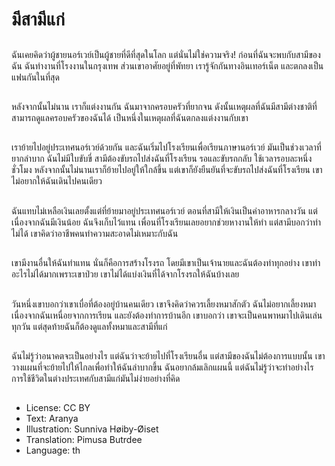 # มีสามีแก่

##
ฉันเคยคิดว่าผู้ชายนอร์เวย์เป็นผู้ชายที่ดีที่สุดในโลก แต่นั่นไม่ใช่ความจริง! ก่อนที่ฉันจะพบกับสามีของฉัน ฉันทำงานที่โรงงานในกรุงเทพ ส่วนเขาอาศัยอยู่ที่พัทยา เรารู้จักกันทางอินเทอร์เน็ต และตกลงเป็นแฟนกันในที่สุด

##
หลังจากนั้นไม่นาน เราก็แต่งงานกัน ฉันมาจากครอบครัวที่ยากจน ดังนั้นเหตุผลที่ฉันมีสามีต่างชาติที่สามารถดูแลครอบครัวของฉันได้ เป็นหนึ่งในเหตุผลที่ฉันตกลงแต่งงานกับเขา

##
เราย้ายไปอยู่ประเทศนอร์เวย์ด้วยกัน และฉันเริ่มไปโรงเรียนเพื่อเรียนภาษานอร์เวย์ มันเป็นช่วงเวลาที่ยากลำบาก ฉันไม่มีใบขับขี่ สามีต้องขับรถไปส่งฉันที่โรงเรียน รอและขับรถกลับ ใช้เวลารอบละหนึ่งชั่วโมง หลังจากนั้นไม่นานเราก็ย้ายไปอยู่ให้ใกล้ขึ้น แต่เขาก็ยังยืนยันที่จะขับรถไปส่งฉันที่โรงเรียน เขาไม่อยากให้ฉันเดินไปคนเดียว

##
ฉันแทบไม่เหลือเงินเลยตั้งแต่ที่ย้ายมาอยู่ประเทศนอร์เวย์ ตอนที่สามีให้เงินเป็นค่าอาหารกลางวัน แต่เนื่องจากฉันมีเงินน้อย ฉันจึงเก็บไว้แทน เพื่อนที่โรงเรียนเลยอยากช่วยหางานให้ทำ แต่สามีบอกว่าทำไม่ได้ เขาคิดว่าอาชีพคนทำความสะอาดไม่เหมาะกับฉัน

##
เขามีงานอื่นให้ฉันทำแทน นั่นก็คือการสร้างโรงรถ โดยมีเขาเป็นเจ้านายและฉันต้องทำทุกอย่าง เขาทำอะไรไม่ได้มากเพราะเขาป่วย เขาไม่ได้แบ่งเงินที่ได้จากโรงรถให้ฉันบ้างเลย

##
วันหนึ่งเขาบอกว่าเขาเบื่อที่ต้องอยู่บ้านคนเดียว เขาจึงคิดว่าควรเลี้ยงหมาสักตัว ฉันไม่อยากเลี้ยงหมาเนื่องจากฉันเหนื่อยจากการเรียน และยังต้องทำการบ้านอีก เขาบอกว่า เขาจะเป็นคนพาหมาไปเดินเล่นทุกวัน แต่สุดท้ายฉันก็ต้องดูแลทั้งหมาและสามีที่แก่

##
ฉันไม่รู้ว่าอนาคตจะเป็นอย่างไร แต่ฉันว่าจะย้ายไปที่โรงเรียนอื่น แต่สามีของฉันไม่ต้องการแบบนั้น เขาวางแผนที่จะย้ายไปให้ไกลเพื่อทำให้ฉันลำบากขึ้น ฉันอยากล้มเลิกแผนนี้ แต่ฉันไม่รู้ว่าจะทำอย่างไร การใช้ชีวิตในต่างประเทศกับสามีแก่มันไม่ง่ายอย่างที่คิด

##
* License: CC BY
* Text: Aranya
* Illustration: Sunniva Høiby-Øiset
* Translation: Pimusa Butrdee
* Language: th
